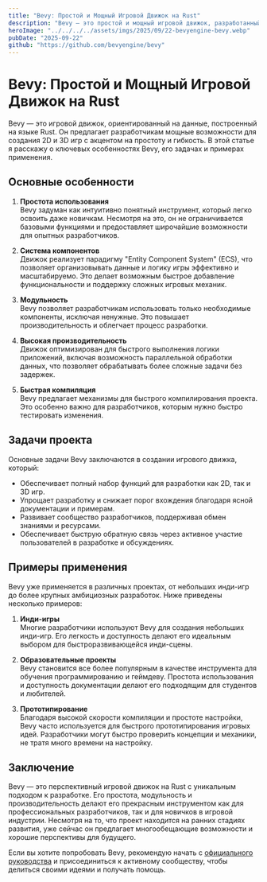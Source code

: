 ```yaml
---
title: "Bevy: Простой и Мощный Игровой Движок на Rust"
description: "Bevy — это простой и мощный игровой движок, разработанный на языке Rust, предлагающий разработчикам гибкие возможности для создания 2D и 3D игр."
heroImage: "../../../../assets/imgs/2025/09/22-bevyengine-bevy.webp"
pubDate: "2025-09-22"
github: "https://github.com/bevyengine/bevy"
---
```


# Bevy: Простой и Мощный Игровой Движок на Rust

Bevy — это игровой движок, ориентированный на данные, построенный на языке Rust. Он предлагает разработчикам мощные возможности для создания 2D и 3D игр с акцентом на простоту и гибкость. В этой статье я расскажу о ключевых особенностях Bevy, его задачах и примерах применения.

## Основные особенности

1. **Простота использования**  
   Bevy задуман как интуитивно понятный инструмент, который легко освоить даже новичкам. Несмотря на это, он не ограничивается базовыми функциями и предоставляет широчайшие возможности для опытных разработчиков.

2. **Система компонентов**  
   Движок реализует парадигму "Entity Component System" (ECS), что позволяет организовывать данные и логику игры эффективно и масштабируемо. Это делает возможным быстрое добавление функциональности и поддержку сложных игровых механик.

3. **Модульность**  
   Bevy позволяет разработчикам использовать только необходимые компоненты, исключая ненужные. Это повышает производительность и облегчает процесс разработки.

4. **Высокая производительность**  
   Движок оптимизирован для быстрого выполнения логики приложений, включая возможность параллельной обработки данных, что позволяет обрабатывать более сложные задачи без задержек.

5. **Быстрая компиляция**  
   Bevy предлагает механизмы для быстрого компилирования проекта. Это особенно важно для разработчиков, которым нужно быстро тестировать изменения.

## Задачи проекта

Основные задачи Bevy заключаются в создании игрового движка, который:

- Обеспечивает полный набор функций для разработки как 2D, так и 3D игр.
- Упрощает разработку и снижает порог вхождения благодаря ясной документации и примерам.
- Развивает сообщество разработчиков, поддерживая обмен знаниями и ресурсами.
- Обеспечивает быструю обратную связь через активное участие пользователей в разработке и обсуждениях.

## Примеры применения

Bevy уже применяется в различных проектах, от небольших инди-игр до более крупных амбициозных разработок. Ниже приведены несколько примеров:

1. **Инди-игры**  
   Многие разработчики используют Bevy для создания небольших инди-игр. Его легкость и доступность делают его идеальным выбором для быстроразвивающейся инди-сцены.

2. **Образовательные проекты**  
   Bevy становится все более популярным в качестве инструмента для обучения программированию и геймдеву. Простота использования и доступность документации делают его подходящим для студентов и любителей.

3. **Прототипирование**  
   Благодаря высокой скорости компиляции и простоте настройки, Bevy часто используется для быстрого прототипирования игровых идей. Разработчики могут быстро проверить концепции и механики, не тратя много времени на настройку.

## Заключение

Bevy — это перспективный игровой движок на Rust с уникальным подходом к разработке. Его простота, модульность и производительность делают его прекрасным инструментом как для профессиональных разработчиков, так и для новичков в игровой индустрии. Несмотря на то, что проект находится на ранних стадиях развития, уже сейчас он предлагает многообещающие возможности и хорошие перспективы для будущего.

Если вы хотите попробовать Bevy, рекомендую начать с [официального руководства](https://github.com/bevyengine/bevy) и присоединиться к активному сообществу, чтобы делиться своими идеями и получать помощь.
